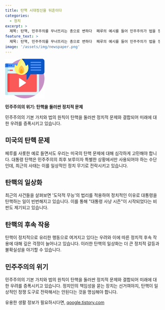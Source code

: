 ```yaml
---
title: 탄핵 시대정신을 뒤흔이다
categories:
  - 정치
excerpt: >
  제목: 탄핵, 민주주의를 무너뜨리는 총으로 변하다  페루의 예시를 들어 민주주의가 법을 정치적 무기로 사용되어 무너질 수 있다는 사례를 다룬 기사. 저자들은 도덕적 무능을 이유로 대통령을 탄핵함으로써 탄핵이 일상화되고 있다고 지적. 이는 민주주의의 총이 변하고 있는 것으로 경고하며, 정치적인 책임성을 다시 강조하는 내용이 포함되어 있다. 끌어들이는 예로 우리나라의 탄핵 과정과 그에 따른 당면한 문제들을 논의하고 있다.
feature_text: >
  제목: 탄핵, 민주주의를 무너뜨리는 총으로 변하다  페루의 예시를 들어 민주주의가 법을 정치적 무기로 사용되어 무너질 수 있다는 사례를 다룬 기사. 저자들은 도덕적 무능을 이유로 대통령을 탄핵함으로써 탄핵이 일상화되고 있다고 지적. 이는 민주주의의 총이 변하고 있는 것으로 경고하며, 정치적인 책임성을 다시 강조하는 내용이 포함되어 있다. 끌어들이는 예로 우리나라의 탄핵 과정과 그에 따른 당면한 문제들을 논의하고 있다.
image: '/assets/img/newspaper.png'
---
```


<p><img src="/assets/img/news.png" alt="rentncar 속보" /></p>

<p><b>민주주의의 위기: 탄핵을 둘러싼 정치적 문제</b></p>

<p data-ke-size="size16">민주주의의 기본 가치와 법의 원칙이 탄핵을 둘러싼 정치적 문제와 결합되어 미래에 대한 우려를 증폭시키고 있습니다.</p>

<h2>미국의 탄핵 문제</h2>

<p data-ke-size="size16">페루를 사롯한 예로 들면서도 우리는 미국의 탄핵 문제에 대해 심각하게 고민해야 합니다. 대통령 탄핵은 민주주의의 최후 보루이자 특별한 상황에서만 사용되어야 하는 수단인데, 최근의 사태는 이를 일상적인 정치 무기로 전락시키고 있습니다.</p>

<h2>탄핵의 일상화</h2>

<p data-ke-size="size16">최근의 사건들을 살펴보면 '도덕적 무능'의 법리를 적용하여 정치적인 이유로 대통령을 탄핵하는 일이 빈번해지고 있습니다. 이를 통해 "대통령 사냥 시즌"이 시작되었다는 비판도 제기되고 있습니다.</p>

<h2>탄핵의 후속 작용</h2>

<p data-ke-size="size16">탄핵이 정치적으로 유리한 행동으로 여겨지고 있다는 우려와 이에 따른 정치적 후속 작용에 대해 깊은 걱정이 늘어나고 있습니다. 이러한 탄핵의 일상화는 더 큰 정치적 갈등과 불확실성을 야기할 수 있습니다.</p>

<h2>민주주의의 위기</h2>

<p data-ke-size="size16">민주주의의 기본 가치와 법의 원칙이 탄핵을 둘러싼 정치적 문제와 결합되어 미래에 대한 우려를 증폭시키고 있습니다. 정치인의 책임성을 묻는 장치는 선거여야지, 탄핵이 일상적인 정쟁 도구로 전락해서는 안된다는 것을 명심해야 합니다.</p>
유용한 생활 정보가 필요하시다면, <a href="https://qoogle.tistory.com" rel="dofollow">qoogle.tistory.com</a>


